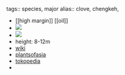 tags:: species, major
alias:: clove, chengkeh,

- [[high margin]] [[oil]]
- ![](https://peach-geographical-bat-397.mypinata.cloud/ipfs/QmPq1ahzKyDJbtbbHFyBXKv78B2Z9iEbk9DUdsV4w4zrpV)
- ![](https://peach-geographical-bat-397.mypinata.cloud/ipfs/QmcmzcjiWaTewqRFEFfnXQPdWvwL9Nf64fWuVaw8G8EEqP)
- height: 8-12m
- [wiki](https://en.wikipedia.org/wiki/Clove)
- [plantsofasia](http://www.plantsofasia.com/index/syzygium_aromaticum/0-674)
- [tokopedia](https://www.tokopedia.com/tokoorganikpnd/bibit-cengkeh-kualitas-unggul-cepat-berbuah-bibit-pohon-cengkih?extParam=ivf%3Dfalse%26src%3Dsearch&refined=true)
-